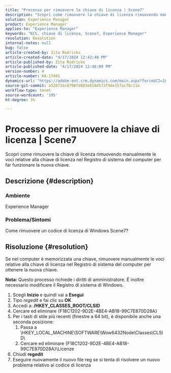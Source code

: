 ```yaml
---
title: "Processo per rimuovere la chiave di licenza | Scene7"
description: "Scopri come rimuovere la chiave di licenza rimuovendo manualmente le voci relative alla chiave di licenza nel Registro di sistema del computer per far funzionare la nuova chiave."
solution: Experience Manager
product: Experience Manager
applies-to: "Experience Manager"
keywords: "KCS, chiave di licenza, Scene7, Experience Manager"
resolution: Resolution
internal-notes: null
bug: false
article-created-by: Zita Rodricks
article-created-date: "4/17/2024 12:42:48 PM"
article-published-by: Zita Rodricks
article-published-date: "4/17/2024 12:46:09 PM"
version-number: 4
article-number: KA-17491
dynamics-url: "https://adobe-ent.crm.dynamics.com/main.aspx?forceUCI=1&pagetype=entityrecord&etn=knowledgearticle&id=0d2bd8fc-b7fc-ee11-a1ff-6045bd0065b6"
source-git-commit: a52871bc0798fd083e618d573f9de157acf6c11e
workflow-type: tm+mt
source-wordcount: '195'
ht-degree: 3%

---
```


# Processo per rimuovere la chiave di licenza | Scene7


Scopri come rimuovere la chiave di licenza rimuovendo manualmente le voci relative alla chiave di licenza nel Registro di sistema del computer per far funzionare la nuova chiave.

## Descrizione {#description}


### <b>Ambiente</b>

Experience Manager



### <b>Problema/Sintomi</b>

Come rimuovere un codice di licenza di Windows Scene7?


## Risoluzione {#resolution}


Se nel computer è memorizzata una chiave, rimuovere manualmente le voci relative alla chiave di licenza nel Registro di sistema del computer per ottenere la nuova chiave.

<b>Nota: </b>Questo processo richiede i diritti di amministratore. È inoltre necessario modificare il Registro di sistema di Windows.

1. Scegli <b>Inizio </b>e quindi vai a <b>Esegui</b>
2. Tipo *regedit* e fai clic su <b>OK</b>
3. Accedi a: <b>/HKEY_CLASSES_ROOT/CLSID</b>
4. Cercare ed eliminare {F18C1202-9D2E-4BE4-AB18-99C7E870D28A}
5. Per i tasti di stile più recenti (finestre a 64 bit), è disponibile anche una seconda posizione:
   1. Passa a \HKEY_LOCAL_MACHINE\SOFTWARE\Wow6432Node\Classes\CLSID\
   2. Cercare ed eliminare {F18C1202-9D2E-4BE4-AB18-99C7E870D28A}\Licenze
6. Chiudi <b>regedit</b>
7. Eseguire nuovamente il nuovo file reg se si tenta di risolvere un nuovo problema relativo al codice di licenza

